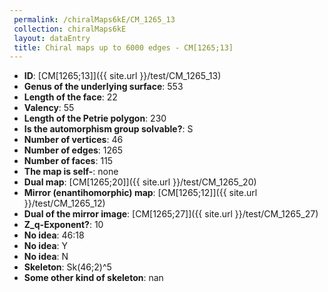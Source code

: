 ```yaml
--- 
 permalink: /chiralMaps6kE/CM_1265_13 
 collection: chiralMaps6kE
 layout: dataEntry
 title: Chiral maps up to 6000 edges - CM[1265;13]
---
```


- **ID**: [CM[1265;13]]({{ site.url }}/test/CM_1265_13)
- **Genus of the underlying surface**: 553
- **Length of the face**: 22
- **Valency**: 55
- **Length of the Petrie polygon**: 230
- **Is the automorphism group solvable?**: S
- **Number of vertices**: 46
- **Number of edges**: 1265
- **Number of faces**: 115
- **The map is self-**: none
- **Dual map**: [CM[1265;20]]({{ site.url }}/test/CM_1265_20)
- **Mirror (enantihomorphic) map**: [CM[1265;12]]({{ site.url }}/test/CM_1265_12)
- **Dual of the mirror image**: [CM[1265;27]]({{ site.url }}/test/CM_1265_27)
- **Z_q-Exponent?**: 10
- **No idea**:  46:18
- **No idea**: Y
- **No idea**: N
- **Skeleton**: Sk(46;2)^5
- **Some other kind of skeleton**: nan
